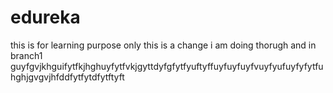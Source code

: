 # edureka
this is for learning purpose only
this is a change i am doing thorugh and in branch1
guyfgvjkhguifytfkjhghuyfytfvkjgyttdyfgfytfyuftyffuyfuyfuyfvuyfyufuyfyfytfu hghjgvgvjhfddfytfytdfytftyft
